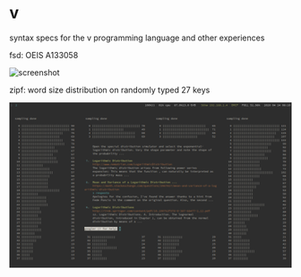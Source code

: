 # v
syntax specs for the v programming language
and other experiences


fsd: OEIS A133058

![screenshot](https://oeis.org/A133058/graph?png=1)


zipf: word size distribution on randomly typed 27 keys 

![screenshot](https://github.com/jrvieira/v/blob/master/zipf/zipf.png)
